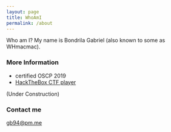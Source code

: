 ```yaml
---
layout: page
title: WhoAmI
permalink: /about
---
```


Who am I? My name is Bondrila Gabriel (also known to some as WHmacmac).

### More Information

- certified OSCP 2019 <br/>
- <a href="https://www.hackthebox.eu/profile/91248" target="_blank" rel="noopener noreferrer">HackTheBox CTF player </a>

(Under Construction)

### Contact me

[gb94@pm.me](mailto:gb94@pm.me)
